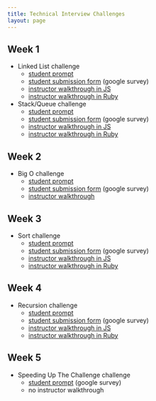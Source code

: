 ```yaml
---
title: Technical Interview Challenges
layout: page
---
```


## Week 1

- Linked List challenge
  - [student prompt](./linked_list_student.html)
  - [student submission form]() (google survey)
  - [instructor walkthrough in JS](./linked_list_instructor_js.html)
  - [instructor walkthrough in Ruby](./linked_list_instructor_ruby.html)
- Stack/Queue challenge
  - [student prompt](./stack_queue_student.html)
  - [student submission form]() (google survey)
  - [instructor walkthrough in JS](./stack_queue_instructor_js.html)
  - [instructor walkthrough in Ruby](./stack_queue_instructor_ruby.html)

## Week 2

- Big O challenge
  - [student prompt](./big_o_student.html)
  - [student submission form]() (google survey)
  - [instructor walkthrough](./big_o_instructor.html)

## Week 3

- Sort challenge
  - [student prompt](./sort_student.html)
  - [student submission form]() (google survey)
  - [instructor walkthrough in JS](./sort_instructor_js.html)
  - [instructor walkthrough in Ruby](./sort_nstructor_ruby.html)

## Week 4

- Recursion challenge
  - [student prompt](./recursion_student.html)
  - [student submission form]() (google survey)
  - [instructor walkthrough in JS](./recursion_instructor_js.html)
  - [instructor walkthrough in Ruby](./recursion_instructor_ruby.html)

## Week 5

- Speeding Up The Challenge challenge
  - [student prompt]() (google survey)
  - no instructor walkthrough
